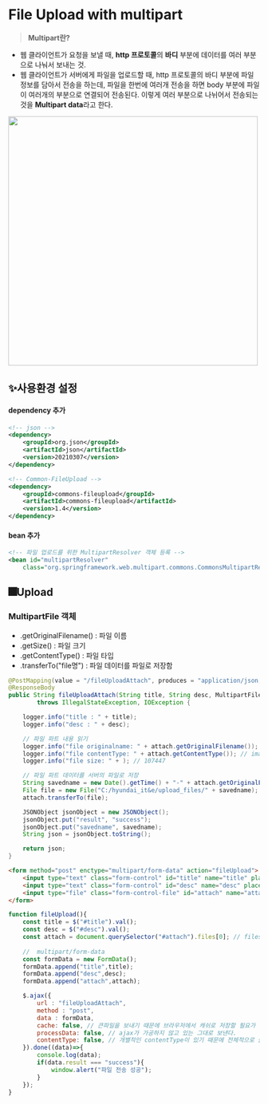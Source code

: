 
# File Upload with multipart
> **Multipart란?**

-   웹 클라이언트가 요청을 보낼 때,  **http 프로토콜**의  **바디**  부분에 데이터를 여러 부분으로 나눠서 보내는 것.
-   웹 클라이언트가 서버에게 파일을 업로드할 때, http 프로토콜의 바디 부분에 파일정보를 담아서 전송을 하는데, 파일을 한번에 여러개 전송을 하면 body 부분에 파일이 여러개의 부분으로 연결되어 전송된다. 이렇게 여러 부분으로 나뉘어서 전송되는 것을 **Multipart data**라고 한다.

<img src="https://user-images.githubusercontent.com/47289479/132018367-2182c766-4651-4e85-a437-d1429947479e.png" width="500px"/>

## ✨사용환경 설정

#### dependency 추가
```xml
<!-- json -->
<dependency>
	<groupId>org.json</groupId>
	<artifactId>json</artifactId>
	<version>20210307</version>
</dependency>

<!-- Common-FileUpload -->
<dependency>
	<groupId>commons-fileupload</groupId>
	<artifactId>commons-fileupload</artifactId>
	<version>1.4</version>
</dependency>
```
#### bean 추가

```xml
<!-- 파일 업로드를 위한 MultipartResolver 객체 등록 -->
<bean id="multipartResolver"   
 	class="org.springframework.web.multipart.commons.CommonsMultipartResolver"/>
```


## 🎆Upload 

### MultipartFile 객체
- .getOriginalFilename() : 파일 이름
- .getSize() : 파일 크기
- .getContentType() : 파일 타입 
- .transferTo("file명") : 파일 데이터를 파일로 저장함
```java
@PostMapping(value = "/fileUploadAttach", produces = "application/json; charset=UTF-8")
@ResponseBody
public String fileUploadAttach(String title, String desc, MultipartFile attach)
		throws IllegalStateException, IOException {

	logger.info("title : " + title);
	logger.info("desc : " + desc);

	// 파일 파트 내용 읽기
	logger.info("file originalname: " + attach.getOriginalFilename()); // photo12.jpg
	logger.info("file contentType: " + attach.getContentType()); // image/jpeg
	logger.info("file size: " + ); // 107447

	// 파일 파트 데이터를 서버의 파일로 저장
	String savedname = new Date().getTime() + "-" + attach.getOriginalFilename();
	File file = new File("C:/hyundai_it&e/upload_files/" + savedname);
	attach.transferTo(file);

	JSONObject jsonObject = new JSONObject();
	jsonObject.put("result", "success");
	jsonObject.put("savedname", savedname);
	String json = jsonObject.toString();

	return json;
}
```
```html
<form method="post" enctype="multipart/form-data" action="fileUpload"> 
	<input type="text" class="form-control" id="title" name="title" placeholder="파일 제목">
	<input type="text" class="form-control" id="desc" name="desc" placeholder="파일 설명">
	<input type="file" class="form-control-file" id="attach" name="attach" multiple>
</form>
```
```javascript
function fileUpload(){
	const title = $("#title").val();
	const desc = $("#desc").val();
	const attach = document.querySelector("#attach").files[0]; // files 속성은 여러 파일 불러옴
	
	//  multipart/form-data
	const formData = new FormData();
	formData.append("title",title);
	formData.append("desc",desc);
	formData.append("attach",attach);

	$.ajax({
		url : "fileUploadAttach",
		method : "post",
		data : formData,
		cache: false, // 큰파일을 보내기 때문에 브라우저에서 캐쉬로 저장할 필요가 없다
		processData: false, // ajax가 가공하지 않고 있는 그대로 보낸다.
		contentType: false, // 개별적인 contentType이 있기 때문에 전체적으로 줄 필요가 없다.
	}).done((data)=>{
		console.log(data);
		if(data.result === "success"){
			window.alert("파일 전송 성공");
		}
	});
}
```